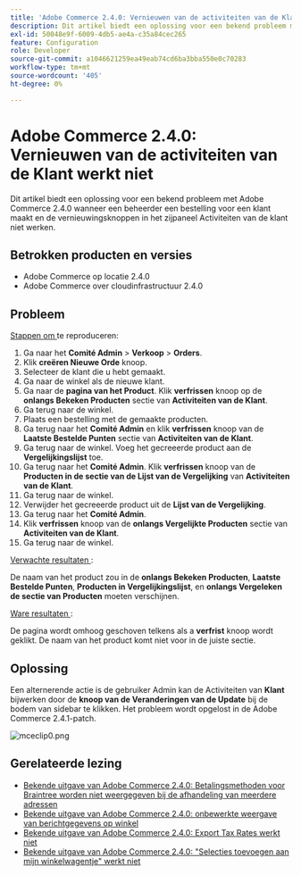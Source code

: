 ```yaml
---
title: 'Adobe Commerce 2.4.0: Vernieuwen van de activiteiten van de Klant werkt niet'
description: Dit artikel biedt een oplossing voor een bekend probleem met Adobe Commerce 2.4.0 wanneer een beheerder een bestelling voor een klant maakt en de vernieuwingsknoppen in het zijpaneel Activiteiten van de klant niet werken.
exl-id: 50048e9f-6009-4db5-ae4a-c35a84cec265
feature: Configuration
role: Developer
source-git-commit: a1046621259ea49eab74cd6ba3bba550e0c70283
workflow-type: tm+mt
source-wordcount: '405'
ht-degree: 0%

---
```


# Adobe Commerce 2.4.0: Vernieuwen van de activiteiten van de Klant werkt niet

Dit artikel biedt een oplossing voor een bekend probleem met Adobe Commerce 2.4.0 wanneer een beheerder een bestelling voor een klant maakt en de vernieuwingsknoppen in het zijpaneel Activiteiten van de klant niet werken.

## Betrokken producten en versies

* Adobe Commerce op locatie 2.4.0
* Adobe Commerce over cloudinfrastructuur 2.4.0

## Probleem

<u> Stappen om </u> te reproduceren:

1. Ga naar het **Comité Admin** > **Verkoop** > **Orders**.
1. Klik **creëren Nieuwe Orde** knoop.
1. Selecteer de klant die u hebt gemaakt.
1. Ga naar de winkel als de nieuwe klant.
1. Ga naar de **pagina van het Product**. Klik **verfrissen** knoop op de **onlangs Bekeken Producten** sectie van **Activiteiten van de Klant**.
1. Ga terug naar de winkel.
1. Plaats een bestelling met de gemaakte producten.
1. Ga terug naar het **Comité Admin** en klik **verfrissen** knoop van de **Laatste Bestelde Punten** sectie van **Activiteiten van de Klant**.
1. Ga terug naar de winkel. Voeg het gecreeerde product aan de **Vergelijkingslijst** toe.
1. Ga terug naar het **Comité Admin**. Klik **verfrissen** knoop van de **Producten in de sectie van de Lijst van de Vergelijking** van **Activiteiten van de Klant**.
1. Ga terug naar de winkel.
1. Verwijder het gecreeerde product uit de **Lijst van de Vergelijking**.
1. Ga terug naar het **Comité Admin**.
1. Klik **verfrissen** knoop van de **onlangs Vergelijkte Producten** sectie van **Activiteiten van de Klant**.
1. Ga terug naar de winkel.

<u> Verwachte resultaten </u>:

De naam van het product zou in de **onlangs Bekeken Producten**, **Laatste Bestelde Punten**, **Producten in Vergelijkingslijst**, en **onlangs Vergeleken de sectie van Producten** moeten verschijnen.

<u> Ware resultaten </u>:

De pagina wordt omhoog geschoven telkens als a **verfrist** knoop wordt geklikt. De naam van het product komt niet voor in de juiste sectie.

## Oplossing

Een alternerende actie is de gebruiker Admin kan de Activiteiten van **Klant** bijwerken door de **knoop van de Veranderingen van de Update** bij de bodem van sidebar te klikken. Het probleem wordt opgelost in de Adobe Commerce 2.4.1-patch.

![ mceclip0.png ](assets/mceclip0.png)

## Gerelateerde lezing

* [Bekende uitgave van Adobe Commerce 2.4.0: Betalingsmethoden voor Braintree worden niet weergegeven bij de afhandeling van meerdere adressen](/help/troubleshooting/payments/magento-2-4-0-braintree-not-in-multiple-addresses-checkout.md)
* [Bekende uitgave van Adobe Commerce 2.4.0: onbewerkte weergave van berichtgegevens op winkel](/help/troubleshooting/storefront/magento-2-4-0-issue-storefront-raw-message-data-display.md)
* [Bekende uitgave van Adobe Commerce 2.4.0: Export Tax Rates werkt niet](/help/troubleshooting/miscellaneous/magento-2-4-0-known-issue-export-tax-rates-does-not-work.md)
* [Bekende uitgave van Adobe Commerce 2.4.0: &quot;Selecties toevoegen aan mijn winkelwagentje&quot; werkt niet](/help/troubleshooting/miscellaneous/magento-2-4-0-add-selections-to-my-cart-does-not-work.md)
